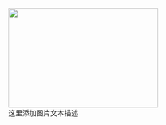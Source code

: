 
 
<div class="responsive">
  <div class="img">
    <a target="_blank" href="http://static.runoob.com/images/demo/demo2.jpg">
      <img src="1.jpg"  width="300" height="200">
    </a>
    <div class="desc">这里添加图片文本描述</div>
  </div>
</div>
